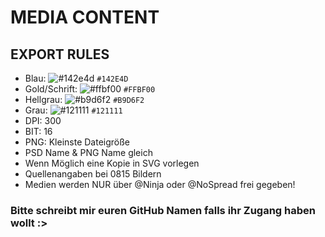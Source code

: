 ﻿# MEDIA CONTENT

## EXPORT RULES
* Blau: ![#142e4d](https://placehold.it/15/142e4d/000000?text=+) `#142E4D`
* Gold/Schrift: ![#ffbf00](https://placehold.it/15/ffbf00/000000?text=+) `#FFBF00`
* Hellgrau: ![#b9d6f2](https://placehold.it/15/b9d6f2/000000?text=+) `#B9D6F2`
* Grau: ![#121111](https://placehold.it/15/121111/000000?text=+) `#121111`
* DPI: 300
* BIT: 16
* PNG: Kleinste Dateigröße
* PSD Name & PNG Name gleich
* Wenn Möglich eine Kopie in SVG vorlegen
* Quellenangaben bei 0815 Bildern
* Medien werden NUR über @Ninja oder @NoSpread frei gegeben!

### Bitte schreibt mir euren GitHub Namen falls ihr Zugang haben wollt :>
